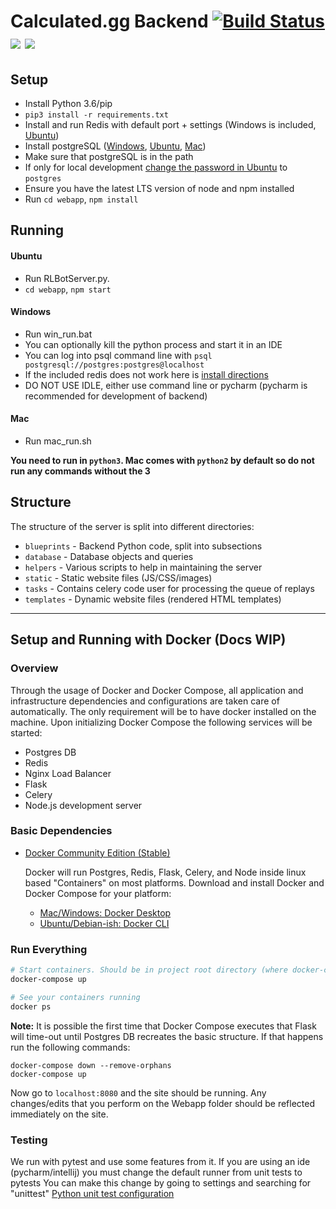 # Calculated.gg Backend [![Build Status](https://api.travis-ci.org/SaltieRL/DistributedReplays.svg?branch=master)](https://travis-ci.org/SaltieRL/DistributedReplays) [<img src="https://img.shields.io/endpoint.svg?url=https%3A%2F%2Fshieldsio-patreon.herokuapp.com%2Fcalculated">](https://www.patreon.com/calculated)  [<img src="https://img.shields.io/discord/482991399017512960.svg?colorB=7581dc&logo=discord&logoColor=white">](https://discord.gg/c8cArY9)

## Setup
- Install Python 3.6/pip
- `pip3 install -r requirements.txt`
- Install and run Redis with default port + settings (Windows is included, [Ubuntu](https://redis.io/topics/quickstart))
- Install postgreSQL ([Windows](https://www.enterprisedb.com/thank-you-downloading-postgresql?anid=1255928), [Ubuntu](https://www.digitalocean.com/community/tutorials/how-to-install-and-use-postgresql-on-ubuntu-16-04), [Mac](https://stackoverflow.com/a/35308200/2187510))
- Make sure that postgreSQL is in the path
- If only for local development [change the password in Ubuntu](https://blog.2ndquadrant.com/how-to-safely-change-the-postgres-user-password-via-psql/) to `postgres`
- Ensure you have the latest LTS version of node and npm installed
- Run `cd webapp`, `npm install`

## Running

#### Ubuntu
- Run RLBotServer.py.
- `cd webapp`, `npm start`

#### Windows
- Run win_run.bat
- You can optionally kill the python process and start it in an IDE
- You can log into psql command line with `psql postgresql://postgres:postgres@localhost`
- If the included redis does not work here is [install directions](https://dingyuliang.me/redis-3-2-install-redis-windows/)
- DO NOT USE IDLE, either use command line or pycharm (pycharm is recommended for development of backend)

#### Mac
- Run mac_run.sh

**You need to run in `python3`. Mac comes with `python2` by default so do not run any commands without the 3**




## Structure

The structure of the server is split into different directories:

- `blueprints` - Backend Python code, split into subsections
- `database` - Database objects and queries
- `helpers` - Various scripts to help in maintaining the server
- `static` - Static website files (JS/CSS/images)
- `tasks` - Contains celery code user for processing the queue of replays
- `templates` - Dynamic website files (rendered HTML templates)

---

## Setup and Running with Docker (Docs WIP)

### Overview

Through the usage of Docker and Docker Compose, all application and infrastructure dependencies and configurations are taken care of automatically.
The only requirement will be to have docker installed on the machine. Upon initializing Docker Compose the following services will be started:
- Postgres DB
- Redis
- Nginx Load Balancer
- Flask
- Celery
- Node.js development server

### Basic Dependencies

- [Docker Community Edition (Stable)](https://docs.docker.com/install/)

  Docker will run Postgres, Redis, Flask, Celery, and Node inside linux based "Containers" on most platforms.
  Download and install Docker and Docker Compose for your platform:
  - [Mac/Windows: Docker Desktop](https://www.docker.com/products/docker-desktop)
  - [Ubuntu/Debian-ish: Docker CLI](https://docs.docker.com/install/linux/docker-ce/debian/#install-docker-ce)

### Run Everything
```bash
# Start containers. Should be in project root directory (where docker-compose.yml is)
docker-compose up

# See your containers running
docker ps
```

**Note:** It is possible the first time that Docker Compose executes that Flask will time-out until Postgres DB recreates the basic structure. If that happens run the following commands:
```
docker-compose down --remove-orphans
docker-compose up
```

Now go to `localhost:8080` and the site should be running.
Any changes/edits that you perform on the Webapp folder should be reflected immediately on the site.

### Testing

We run with pytest and use some features from it.
If you are using an ide (pycharm/intellij) you must change the default runner from unit tests to pytests
You can make this change by going to settings and searching for "unittest"
[Python unit test configuration](https://www.jetbrains.com/help/idea/run-debug-configuration-python-unit-test.html)
